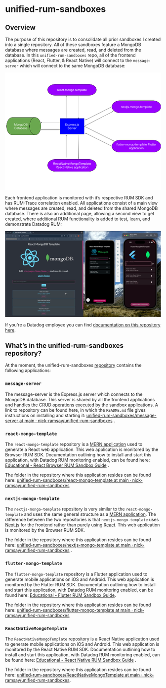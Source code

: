 # unified-rum-sandboxes

## Overview

The purpose of this repository is to consolidate all prior sandboxes I created into a single repository. All of these sandboxes feature a MongoDB database where messages are created, read, and deleted from the database. In this `unified-rum-sandboxes` repo, all of the frontend applications (React, Flutter, & React Native) will connect to the `message-server` which will connect to the same MongoDB database:

![Unified Sandbox Applications Diagram Image](./readme_images/Unified_Sandbox_Applications_Diagram.png)

Each frontend application is monitored with it’s respective RUM SDK and has RUM-Trace correlation enabled. All applications consist of a main view where messages are created, read, and deleted from the shared MongoDB database. There is also an additional page, allowing a second view to get created, where additional RUM functionality is added to test, learn, and demonstrate Datadog RUM:

![Unified Sandbox Applications All_Apps_Side_by_Side_Image](./readme_images/Unified_Sandbox_Applications_All_Apps_Side_by_Side_Image.png)

If you're a Datadog employee you can find [documentation on this repository here](https://datadoghq.atlassian.net/wiki/spaces/TS/pages/4899275057/Educational+Unified+RUM+Sandboxes).

## What’s in the unified-rum-sandboxes repository?

At the moment, the unified-rum-sandboxes [repository](https://github.com/nick-ramsay/unified-rum-sandboxes/tree/main) contains the following applications:

### `message-server`

The message-server is the Express.js server which connects to the MongoDB database. This server is shared by all the frontend applications and handles [the CRUD operations](https://www.mongodb.com/resources/products/fundamentals/crud) executed by the sandbox applications. A link to repository can be found here, in which the `README.md` file gives instructions on installing and starting it: [unified-rum-sandboxes/message-server at main · nick-ramsay/unified-rum-sandboxes](https://github.com/nick-ramsay/unified-rum-sandboxes/tree/main/message-server) .

### `react-mongo-template`

The `react-mongo-template` repository is a [MERN application](https://www.mongodb.com/resources/languages/mern-stack) used to generate a React web application. This web application is monitored by the Browser RUM SDK. Documentation outlining how to install and start this application, with Datadog RUM monitoring enabled, can be found here: [Educational - React Browser RUM Sandbox Guide](https://datadoghq.atlassian.net/wiki/spaces/TS/pages/4877484034) .

The folder in the repository where this application resides can be found here: [unified-rum-sandboxes/react-mongo-template at main · nick-ramsay/unified-rum-sandboxes](https://github.com/nick-ramsay/unified-rum-sandboxes/tree/main/react-mongo-template) 

### `nextjs-mongo-template`

The `nextjs-mongo-template` repository is very similar to the `react-mongo-template` and uses the same general structure as a [MERN application](https://www.mongodb.com/resources/languages/mern-stack). The difference between the two repositories is that `nextjs-mongo-template` uses [Next.js](https://nextjs.org/learn?utm_source=next-site&utm_medium=homepage-cta&utm_campaign=home) for the frontend rather than purely using [React](https://react.dev/). This web application is monitored by the Browser RUM SDK.

The folder in the repository where this application resides can be found here: [unified-rum-sandboxes/nextjs-mongo-template at main · nick-ramsay/unified-rum-sandboxes](https://github.com/nick-ramsay/unified-rum-sandboxes/tree/main/nextjs-mongo-template) .

### `flutter-mongo-template`

The `flutter-mongo-template` repository is a Flutter application used to generate mobile applications on iOS and Android. This web application is monitored by the Flutter RUM SDK. Documentation outlining how to install and start this application, with Datadog RUM monitoring enabled, can be found here: [Educational - Flutter RUM Sandbox Guide](https://datadoghq.atlassian.net/wiki/spaces/TS/pages/4533028360). 

The folder in the repository where this application resides can be found here: [unified-rum-sandboxes/flutter-mongo-template at main · nick-ramsay/unified-rum-sandboxes](https://github.com/nick-ramsay/unified-rum-sandboxes/tree/main/flutter-mongo-template) 

### `ReactNativeMongoTemplate`

The `ReactNativeMongoTemplate` repository is a React Native application used to generate mobile applications on iOS and Android. This web application is monitored by the React Native RUM SDK. Documentation outlining how to install and start this application, with Datadog RUM monitoring enabled, can be found here: [Educational - React Native RUM Sandbox Guide](https://datadoghq.atlassian.net/wiki/spaces/TS/pages/4815781889) .

The folder in the repository where this application resides can be found here: [unified-rum-sandboxes/ReactNativeMongoTemplate at main · nick-ramsay/unified-rum-sandboxes](https://github.com/nick-ramsay/unified-rum-sandboxes/tree/main/ReactNativeMongoTemplate).


